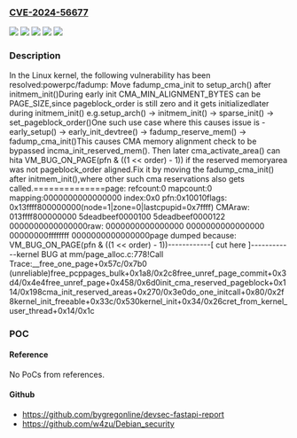 ### [CVE-2024-56677](https://cve.mitre.org/cgi-bin/cvename.cgi?name=CVE-2024-56677)
![](https://img.shields.io/static/v1?label=Product&message=Linux&color=blue)
![](https://img.shields.io/static/v1?label=Version&message=&color=brightgreen)
![](https://img.shields.io/static/v1?label=Version&message=11ac3e87ce09c27f4587a8c4fe0829d814021a82%20&color=brightgreen)
![](https://img.shields.io/static/v1?label=Version&message=5.19%20&color=brightgreen)
![](https://img.shields.io/static/v1?label=Vulnerability&message=n%2Fa&color=blue)

### Description

In the Linux kernel, the following vulnerability has been resolved:powerpc/fadump: Move fadump_cma_init to setup_arch() after initmem_init()During early init CMA_MIN_ALIGNMENT_BYTES can be PAGE_SIZE,since pageblock_order is still zero and it gets initializedlater during initmem_init() e.g.setup_arch() -> initmem_init() -> sparse_init() -> set_pageblock_order()One such use case where this causes issue is -early_setup() -> early_init_devtree() -> fadump_reserve_mem() -> fadump_cma_init()This causes CMA memory alignment check to be bypassed incma_init_reserved_mem(). Then later cma_activate_area() can hita VM_BUG_ON_PAGE(pfn & ((1 << order) - 1)) if the reserved memoryarea was not pageblock_order aligned.Fix it by moving the fadump_cma_init() after initmem_init(),where other such cma reservations also gets called.<stack trace>==============page: refcount:0 mapcount:0 mapping:0000000000000000 index:0x0 pfn:0x10010flags: 0x13ffff800000000(node=1|zone=0|lastcpupid=0x7ffff) CMAraw: 013ffff800000000 5deadbeef0000100 5deadbeef0000122 0000000000000000raw: 0000000000000000 0000000000000000 00000000ffffffff 0000000000000000page dumped because: VM_BUG_ON_PAGE(pfn & ((1 << order) - 1))------------[ cut here ]------------kernel BUG at mm/page_alloc.c:778!Call Trace:__free_one_page+0x57c/0x7b0 (unreliable)free_pcppages_bulk+0x1a8/0x2c8free_unref_page_commit+0x3d4/0x4e4free_unref_page+0x458/0x6d0init_cma_reserved_pageblock+0x114/0x198cma_init_reserved_areas+0x270/0x3e0do_one_initcall+0x80/0x2f8kernel_init_freeable+0x33c/0x530kernel_init+0x34/0x26cret_from_kernel_user_thread+0x14/0x1c

### POC

#### Reference
No PoCs from references.

#### Github
- https://github.com/bygregonline/devsec-fastapi-report
- https://github.com/w4zu/Debian_security

